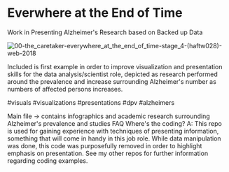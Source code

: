 # Everwhere at the End of Time
Work in Presenting Alzheimer's Research based on Backed up Data

![00-the_caretaker-everywhere_at_the_end_of_time-stage_4-(haftw028)-web-2018](https://user-images.githubusercontent.com/24919040/156866216-f6050669-8ba4-468f-99ba-6f39070b0c60.png)

Included is first example in order to improve visualization and presentation skills for the data analysis/scientist role, depicted as research performed around the prevalence and increase surrounding Alzheimer's number as numbers of affected persons increases.

#visuals #visualizations #presentations #dpv #alzheimers

Main file -> contains infographics and academic research surrounding Alzheimer's prevalence and studies
FAQ Where's the coding? A: This repo is used for gaining experience with techniques of presenting information, something that will come in handy in this job role. While data manipulation was done, this code was purposefully removed in order to highlight emphasis on presentation. See my other repos for further information regarding coding examples.
